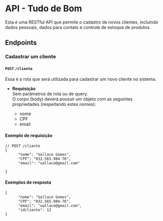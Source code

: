 # API - Tudo de Bom

Esta é uma RESTful API que permite o cadastro de novos clientes, incluindo dados pessoais, dados para contato e controle de estoque de produtos.

## **Endpoints**

### **Cadastrar um cliente**
#### `POST` `/cliente`

Essa é a rota que será utilizada para cadastrar um novo cliente no sistema.

-   **Requisição**  
    Sem parâmetros de rota ou de query.  
    O corpo (body) deverá possuir um objeto com as seguintes propriedades (respeitando estes nomes):

    -   nome
    -   CPF
    -   email

#### **Exemplo de requisição**

```
// POST /cliente
{
      "nome": "Uallace Gomes",
      "CPF": "032.565.984-76",
      "email": "uallace@gmail.com"
      
}
```

#### **Exemplos de resposta**

```
{
      "nome": "Uallace Gomes",
      "CPF": "032.565.984-76",
      "email": "uallace@gmail.com",
      "idcliente": 12
}
```

